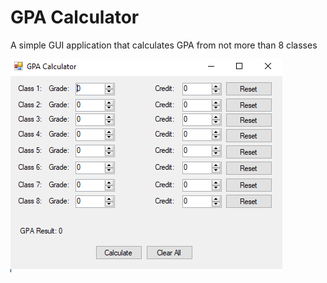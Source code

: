 # GPA Calculator
A simple GUI application that calculates GPA from not more than 8 classes


![GPA Calculator.PNG](GPA%20Calculator.PNG)
